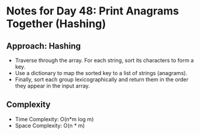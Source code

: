 # Notes for Day 48: Print Anagrams Together (Hashing)

## Approach: Hashing

- Traverse through the array. For each string, sort its characters to form a key.
- Use a dictionary to map the sorted key to a list of strings (anagrams).
- Finally, sort each group lexicographically and return them in the order they appear in the input array.

## Complexity

- Time Complexity: O(n\*m log m)
- Space Complexity: O(n \* m)
